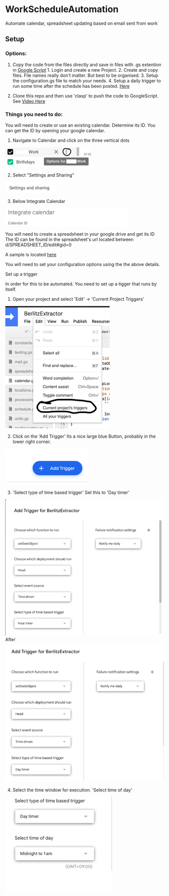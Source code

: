 # WorkScheduleAutomation
Automate calendar, spreadsheet updating based on email sent from work

## Setup

### Options:
  1. Copy the code from the files directly and save in files with .gs extention in [Google Script](script.google.com)
    1. Login and create a new Project.
    2. Create and copy files. File names really don't matter. But best to be organised.
    3. Setup the configuration.gs file to match your needs.
    4. Setup a daily trigger to run some time after the schedule has been posted. [Here](#trigger)

  2. Clone this repo and then use 'clasp' to push the code to GoogleScript. See [Video Here](https://www.youtube.com/watch?v=V_7kvwcZf_c)

### Things you need to do:

You will need to create or use an existing calendar. Determine its ID. You can get the ID by opening your google calendar.

1. Navigate to Calendar and click on the three vertical dots

![Options for ..](./Resources/ScreenOne.png)

2. Select "Settings and Sharing"

![Settings and Sharing](./Resources/ScreenTwo.png)

3. Below Integrate Calendar

![See ID below Integrate Calendar](./Resources/ScreenThree.png)

You will need to create a spreadsheet in your google drive and get its ID
The ID can be found in the spreadsheet's url located between d/SPREADSHEET_ID/edit#gid=0

A sample is located [here](https://docs.google.com/spreadsheets/d/1tRVtJX-2Bsn7vXIexK3Dtop5ko2BiFF2Hp83wuJrtPI/edit?usp=sharing)

You will need to set your configuration options using the the above details.

<a name="trigger"></a>Set up a trigger

In order for this to be automated. You need to set up a tigger that runs by itself.

1. Open your project and select 'Edit' -> 'Current Project Triggers'

![TriggerStepOne](./Resources/TriggerStepOne.png)

2. Click on the 'Add Trigger' Its a nice large blue Button, probably in the lower right corner.

![TriggerStepTwo](./Resources/TriggerStepTwo.png)

3. 'Select type of time based trigger' Set this to 'Day timer'

![TriggerStepThreeA](./Resources/TriggerStepThree.png) After ![TriggerStepThreeB](./Resources/TriggerStepThreeB.png)

4. Select the time window for execution. 'Select time of day'

![TriggerStepFour](./Resources/TriggerStepFour.png)
